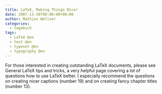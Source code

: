 ```yaml
---
title: LaTeX, Making Things Nicer
date: 2007-11-30T00:00:00+00:00
author: Mathias Wellner
categories:
  - tagebuch
tags:
  - LaTeX @en
  - text @en
  - typeset @en
  - typography @en
---
```

For those interested in creating outstanding LaTeX documents, please see General LaTeX tips and tricks, a very helpful page covering a lot of questions how to use LaTeX better. I especially recommend the questions on creating nicer captions (number 19) and on creating fancy chapter titles (number 13).